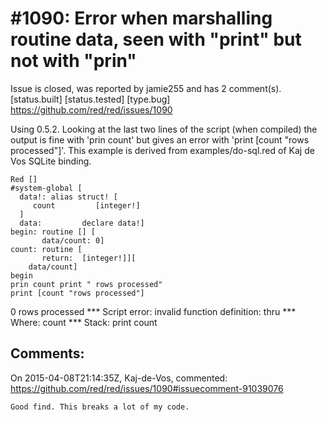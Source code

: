 
#1090: Error when marshalling routine data, seen with "print" but not with "prin"
================================================================================
Issue is closed, was reported by jamie255 and has 2 comment(s).
[status.built] [status.tested] [type.bug]
<https://github.com/red/red/issues/1090>

Using 0.5.2. Looking at the last two lines of the script (when compiled) the output is fine with 'prin count' but gives an error with 'print [count "rows processed"]'. This example is derived from examples/do-sql.red of Kaj de Vos SQLite binding.

```
Red []
#system-global [
  data!: alias struct! [
     count         [integer!]
  ]
  data:         declare data!]
begin: routine [] [
       data/count: 0]
count: routine [
       return:  [integer!]][
    data/count]
begin
prin count print " rows processed"
print [count "rows processed"]
```

0 rows processed
**\* Script error: invalid function definition: thru
**\* Where: count
**\* Stack: print count



Comments:
--------------------------------------------------------------------------------

On 2015-04-08T21:14:35Z, Kaj-de-Vos, commented:
<https://github.com/red/red/issues/1090#issuecomment-91039076>

    Good find. This breaks a lot of my code.

